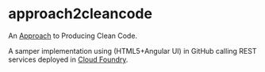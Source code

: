 # approach2cleancode
An <a href="https://mapteb.github.io/approach2cleancode/v1.0/index.html">Approach</a> to Producing Clean Code.

A samper implementation using (HTML5+Angular UI) in GitHub calling REST services deployed in <a href="https://mapteb.github.io/approach2cleancode/v1.0/customizePizza.html">Cloud Foundry<a/>.
